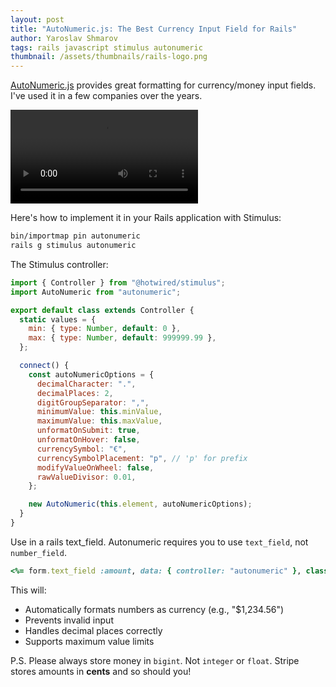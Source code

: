 ```yaml
---
layout: post
title: "AutoNumeric.js: The Best Currency Input Field for Rails"
author: Yaroslav Shmarov
tags: rails javascript stimulus autonumeric
thumbnail: /assets/thumbnails/rails-logo.png
---
```


[AutoNumeric.js](https://autonumeric.org) provides great formatting for currency/money input fields. I've used it in a few companies over the years.

![Autonumeric demo](/assets/images/autonumeric.mov)

Here's how to implement it in your Rails application with Stimulus:

```sh
bin/importmap pin autonumeric
rails g stimulus autonumeric
```

The Stimulus controller:

```js
import { Controller } from "@hotwired/stimulus";
import AutoNumeric from "autonumeric";

export default class extends Controller {
  static values = {
    min: { type: Number, default: 0 },
    max: { type: Number, default: 999999.99 },
  };

  connect() {
    const autoNumericOptions = {
      decimalCharacter: ".",
      decimalPlaces: 2,
      digitGroupSeparator: ",",
      minimumValue: this.minValue,
      maximumValue: this.maxValue,
      unformatOnSubmit: true,
      unformatOnHover: false,
      currencySymbol: "€",
      currencySymbolPlacement: "p", // 'p' for prefix
      modifyValueOnWheel: false,
      rawValueDivisor: 0.01,
    };

    new AutoNumeric(this.element, autoNumericOptions);
  }
}
```

Use in a rails text_field. Autonumeric requires you to use `text_field`, not `number_field`.

```ruby
<%= form.text_field :amount, data: { controller: "autonumeric" }, class: "" %>
```

This will:

- Automatically formats numbers as currency (e.g., "$1,234.56")
- Prevents invalid input
- Handles decimal places correctly
- Supports maximum value limits

P.S. Please always store money in `bigint`. Not `integer` or `float`. Stripe stores amounts in **cents** and so should you!
